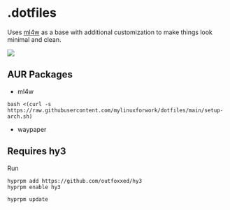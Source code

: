 # .dotfiles

Uses [ml4w](https://www.ml4w.com) as a base with additional customization to make things look minimal and clean. 

![](imgs/Desktop-Screen.png)

## AUR Packages
- ml4w
```shell
bash <(curl -s https://raw.githubusercontent.com/mylinuxforwork/dotfiles/main/setup-arch.sh)
```

- waypaper

## Requires hy3

Run
```shell
hyprpm add https://github.com/outfoxxed/hy3
hyprpm enable hy3
```

```shell
hyprpm update
```

